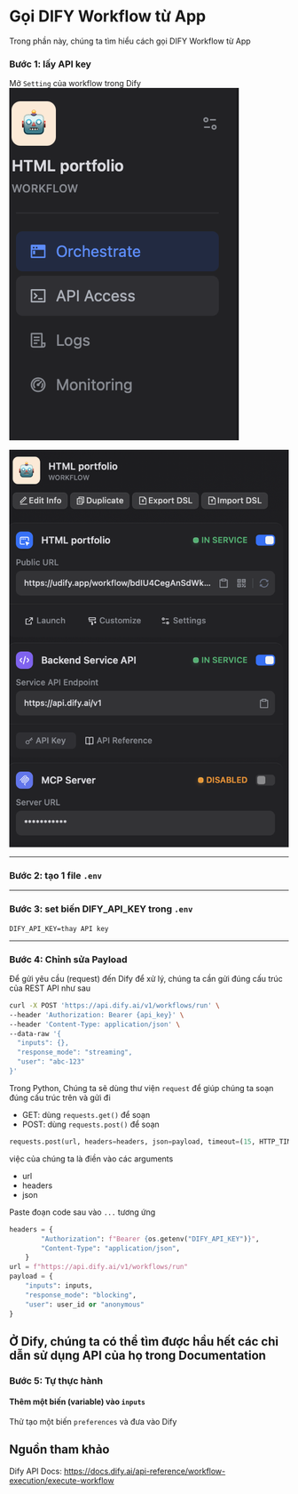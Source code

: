 # Gọi DIFY Workflow từ App

Trong phần này, chúng ta tìm hiểu cách gọi DIFY Workflow từ App

### Bước 1: lấy API key

Mở `Setting` của workflow trong Dify
![alt text](api_access.png)


![alt text](image.png)  

---
### Bước 2: tạo 1 file `.env`  

---
### Bước 3: set biến DIFY_API_KEY trong `.env`

```
DIFY_API_KEY=thay API key
```

---
### Bước 4: Chỉnh sửa Payload  
Để gửi yêu cầu (request) đến Dify để xử lý, chúng ta cần gửi đúng cấu trúc của REST API như sau

```bash
curl -X POST 'https://api.dify.ai/v1/workflows/run' \
--header 'Authorization: Bearer {api_key}' \
--header 'Content-Type: application/json' \
--data-raw '{
  "inputs": {},
  "response_mode": "streaming",
  "user": "abc-123"
}'
```

Trong Python, Chúng ta sẽ dùng thư viện `request` để giúp chúng ta soạn đúng cấu trúc trên và gửi đi

- GET: dùng `requests.get()` để soạn
- POST: dùng `requests.post()` để soạn

```python
requests.post(url, headers=headers, json=payload, timeout=(15, HTTP_TIMEOUT))
```

việc của chúng ta là điền vào các arguments

- url
- headers
- json

Paste đoạn code sau vào `...` tương ứng 

```python
headers = {
        "Authorization": f"Bearer {os.getenv("DIFY_API_KEY")}",
        "Content-Type": "application/json",
    }
url = f"https://api.dify.ai/v1/workflows/run"
payload = {
    "inputs": inputs,
    "response_mode": "blocking",
    "user": user_id or "anonymous"
}
```

Ở Dify, chúng ta có thể tìm được hầu hết các chỉ dẫn sử dụng API của họ trong **Documentation**
---

### Bước 5: Tự thực hành
#### Thêm một biến (variable) vào `inputs`

Thử tạo một biến `preferences` và đưa vào Dify 

## Nguồn tham khảo
Dify API Docs: https://docs.dify.ai/api-reference/workflow-execution/execute-workflow  

